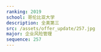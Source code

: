 ```yaml
---
ranking: 2019
school: 哥伦比亚大学
description: 全美第三
src: /assets/offer_update/257.jpg
major: 企业风险管理
sequence: 257
---
```

